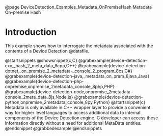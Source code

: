 @page DeviceDetection_Examples_Metadata_OnPremiseHash Metadata On-premise Hash

# Introduction

This example shows how to interrogate the metadata associated with the contents of a Device Detection @datafile.

@startsnippets
@showsnippet{c,C}
@grabexample{device-detection-cxx,_hash_2_meta_data_8cpp,C++}
@grabexample{device-detection-dotnet,_on_premise_2_metadata-_console_2_program_8cs,C#}
@grabexample{device-detection-java,_metadata_on_prem_8java,Java}
@grabexample{device-detection-php-onpremise,onpremise_2metadata_console_8php,PHP}
@grabexample{device-detection-node,onpremise_2metadata-console_2meta_data_8js,Node.js}
@grabexample{device-detection-python,onpremise_2metadata_console_8py,Python}
@startsnippet{c}
Metadata is only available in C++ wrapper layer to provide a convenient way for higher level languages to access additional data to internal components of the Device Detection engine. C developer can access these information directly without a need for additional MetaData entities.
@endsnippet
@grabbedexample
@endsnippets

